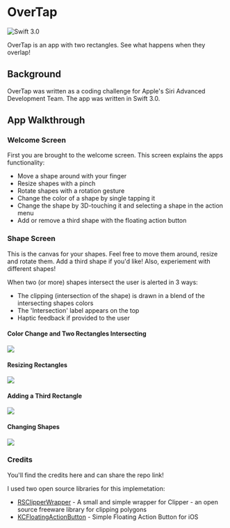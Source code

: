 # OverTap
![Swift 3.0](https://img.shields.io/badge/Swift-3.0-orange.svg)

OverTap is an app with two rectangles. See what happens when they overlap!

## Background

OverTap was written as a coding challenge for Apple's Siri Advanced Development Team. The app was written in Swift 3.0.

## App Walkthrough

### Welcome Screen

First you are brought to the welcome screen. This screen explains the apps functionality:

* Move a shape around with your finger
* Resize shapes with a pinch
* Rotate shapes with a rotation gesture
* Change the color of a shape by single tapping it
* Change the shape by 3D-touching it and selecting a shape in the action menu
* Add or remove a third shape with the floating action button 

### Shape Screen

This is the canvas for your shapes. Feel free to move them around, resize and rotate them. Add a third shape if you'd like! Also, experiement with different shapes! 

When two (or more) shapes intersect the user is alerted in 3 ways:

* The clipping (intersection of the shape) is drawn in a blend of the intersecting shapes colors
* The 'Intersection' label appears on the top
* Haptic feedback if provided to the user

#### Color Change and Two Rectangles Intersecting

![](https://github.com/williamcaruso/OverTap/tree/master/demos/demo1.gif)

#### Resizing Rectangles

![](https://github.com/williamcaruso/OverTap/tree/master/demos/demo2.gif)

#### Adding a Third Rectangle

![](https://github.com/williamcaruso/OverTap/tree/master/demos/demo3.gif)

#### Changing Shapes

![](https://github.com/williamcaruso/OverTap/tree/master/demos/demo4.gif)

### Credits

You'll find the credits  here and can share the repo link!

I used two open source libraries for this implemetation:

* [RSClipperWrapper](https://github.com/rusty1s/RSClipperWrapper) - A small and simple wrapper for Clipper - an open source freeware library for clipping polygons
* [KCFloatingActionButton](https://github.com/kciter/KCFloatingActionButton) - Simple Floating Action Button for iOS

